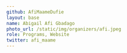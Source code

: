 ```yaml
---
github: AfiMaameDufie
layout: base
name: Abigail Afi Gbadago
photo_url: /static/img/organizers/afi.jpeg
role: Programs, Website 
twitter: afi_maame
---
```

